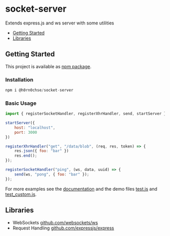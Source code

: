 # socket-server
Extends express.js and ws server with some utilities

 * [Getting Started](#getting-started)
 * [Libraries](#libraries)

## Getting Started
This project is available as [npm package](https://www.npmjs.com/package/@h0rn0chse/socket-server).

### Installation
```javascript
npm i @h0rn0chse/socket-server
```
### Basic Usage
```javascript
import { registerSocketHandler, registerXhrHandler, send, startServer } from "@h0rn0chse/socket-server";

startServer({
    host: "localhost",
    port: 3000
})

registerXhrHandler("get", "/data/blob", (req, res, token) => {
    res.json({ foo: "bar" })
    res.end();
});

registerSocketHandler("ping", (ws, data, uuid) => {
    send(ws, "pong", { foo: "bar" });
});
```

For more examples see the [documentation](https://github.com/H0rn0chse/socket-server/wiki/Documentation) and the demo files [test.js](./demo/test.js) and [test_custom.js](./demo/test_custom.js).

## Libraries
 * WebSockets [github.com/websockets/ws](https://github.com/websockets/ws)
 * Request Handling [github.com/expressjs/express](https://github.com/expressjs/express)
